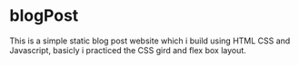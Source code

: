 # blogPost
This is a simple static blog post website which i build using HTML CSS and Javascript, basicly i practiced the CSS gird and flex box layout. 
